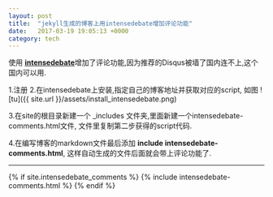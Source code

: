 ```yaml
---
layout: post
title:  "jekyll生成的博客上用intensedebate增加评论功能"
date:   2017-03-19 19:05:13 +0000
category: tech
---
```


使用 [**intensedebate**][intensedebate]增加了评论功能,因为推荐的Disqus被墙了国内连不上,这个国内可以用.

1.注册
2.在intensedebate上安装,指定自己的博客地址并获取对应的script, 如图
![tu]({{ site.url }}/assets/install_intensedebate.png)

3.在site的根目录新建一个 _includes 文件夹,里面新建一个intensedebate-comments.html文件, 文件里复制第二步获得的script代码.

4.在编写博客的markdown文件最后添加 **include intensedebate-comments.html**, 这样自动生成的文件后面就会带上评论功能了.


---

{% if site.intensedebate_comments %}
  {% include intensedebate-comments.html %}
{% endif %}

[intensedebate]: https://intensedebate.com/

